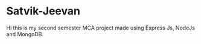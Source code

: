 # Satvik-Jeevan
Hi this is my second semester MCA project made using Express Js, NodeJs and MongoDB.
